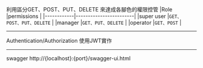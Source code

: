 利用區分GET、POST、PUT、DELETE
來達成各腳色的權限控管
|Role        |permissions             |
|------------|------------------------|
|super user  |`GET、POST、PUT、DELETE` |
|manager     |`GET、PUT、DELETE`      |
|operator    |`GET、POST`             |

---
Authentication/Authorization
使用JWT實作

---
swagger
http://{localhost}:{port}/swagger-ui.html